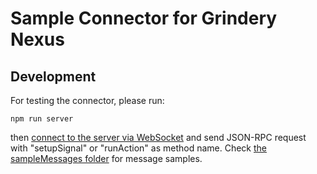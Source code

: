 # Sample Connector for Grindery Nexus


## Development

For testing the connector, please run:

```
npm run server
```

then [connect to the server via WebSocket](https://www.piesocket.com/websocket-tester) and send JSON-RPC request with "setupSignal" or "runAction" as method name. Check [the sampleMessages folder](sampleMessages) for message samples.